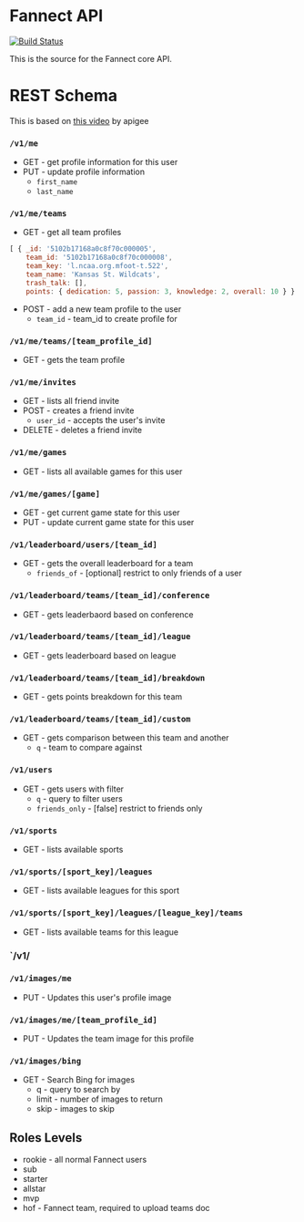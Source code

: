 # Fannect API
[![Build Status](https://secure.travis-ci.org/Fannect/fannect-mobileweb.png?branch=master)](https://travis-ci.org/Fannect/fannect-mobileweb)

This is the source for the Fannect core API.

# REST Schema
This is based on [this video](http://blog.apigee.com/detail/restful_api_design) by apigee

### `/v1/me`
* GET - get profile information for this user
* PUT - update profile information
  * `first_name`
  * `last_name`

### `/v1/me/teams`
* GET - get all team profiles

```javascript
[ { _id: '5102b17168a0c8f70c000005',
    team_id: '5102b17168a0c8f70c000008',
    team_key: 'l.ncaa.org.mfoot-t.522',
    team_name: 'Kansas St. Wildcats',
    trash_talk: [],
    points: { dedication: 5, passion: 3, knowledge: 2, overall: 10 } } ]
```

* POST - add a new team profile to the user
  * `team_id` - team_id to create profile for

### `/v1/me/teams/[team_profile_id]`
* GET - gets the team profile

### `/v1/me/invites`
* GET - lists all friend invite
* POST - creates a friend invite
  * `user_id` - accepts the user's invite
* DELETE - deletes a friend invite

### `/v1/me/games`
* GET - lists all available games for this user

### `/v1/me/games/[game]`
* GET - get current game state for this user
* PUT - update current game state for this user

### `/v1/leaderboard/users/[team_id]`
* GET - gets the overall leaderboard for a team
   * `friends_of` - [optional] restrict to only friends of a user

### `/v1/leaderboard/teams/[team_id]/conference`
* GET - gets leaderbaord based on conference

### `/v1/leaderboard/teams/[team_id]/league`
* GET - gets leaderboard based on league
 
### `/v1/leaderboard/teams/[team_id]/breakdown`
* GET - gets points breakdown for this team 

### `/v1/leaderboard/teams/[team_id]/custom`
* GET - gets comparison between this team and another
  * `q` - team to compare against

### `/v1/users`
* GET - gets users with filter
   * `q` - query to filter users
   * `friends_only` - [false] restrict to friends only

### `/v1/sports`
* GET - lists available sports

### `/v1/sports/[sport_key]/leagues`
* GET - lists available leagues for this sport

### `/v1/sports/[sport_key]/leagues/[league_key]/teams`
* GET - lists available teams for this league

### `/v1/

### `/v1/images/me`
* PUT - Updates this user's profile image

### `/v1/images/me/[team_profile_id]`
* PUT - Updates the team image for this profile

### `/v1/images/bing`
* GET - Search Bing for images
   * q - query to search by
   * limit - number of images to return
   * skip - images to skip


## Roles Levels
* rookie - all normal Fannect users
* sub
* starter
* allstar
* mvp
* hof - Fannect team, required to upload teams doc
